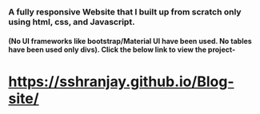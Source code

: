### A fully responsive Website that I built up from scratch only using html, css, and Javascript. 
#### (No UI frameworks like bootstrap/Material UI have been used. No tables have been used only divs). Click the below link to view the project-
# https://sshranjay.github.io/Blog-site/
